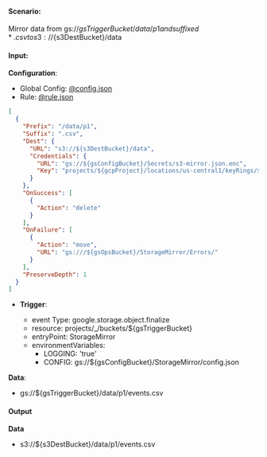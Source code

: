 #### Scenario:

Mirror data from gs://${gsTriggerBucket}/data/p1 and suffixed *.csv to s3://${s3DestBucket}/data

#### Input:

**Configuration**:

* Global Config: [@config,json](../../../config/gs.json)
* Rule: [@rule,json](rule.json)

```json
[
  {
    "Prefix": "/data/p1",
    "Suffix": ".csv",
    "Dest": {
      "URL": "s3://${s3DestBucket}/data",
      "Credentials": {
        "URL": "gs://${gsConfigBucket}/Secrets/s3-mirror.json.enc",
        "Key": "projects/${gcpProject}/locations/us-central1/keyRings/${gsPrefix}_ring/cryptoKeys/${gsPrefix}_key"
      }
    },
    "OnSuccess": [
      {
        "Action": "delete"
      }
    ],
    "OnFailure": [
      {
        "Action": "move",
        "URL": "gs:///${gsOpsBucket}/StorageMirror/Errors/"
      }
    ],
    "PreserveDepth": 1
  }
]
```
 

* **Trigger**:

    * event Type: google.storage.object.finalize
    * resource: projects/_/buckets/${gsTriggerBucket}
    * entryPoint: StorageMirror
    * environmentVariables:
      - LOGGING: 'true'
      - CONFIG: gs://${gsConfigBucket}/StorageMirror/config.json
 


**Data**:
- gs://${gsTriggerBucket}/data/p1/events.csv


#### Output

**Data**
- s3://${s3DestBucket}/data/p1/events.csv